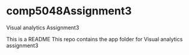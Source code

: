 comp5048Assignment3
===================

Visual analytics Assignment3

This is a README
This repo contains the app folder for Visual analytics assignment3
